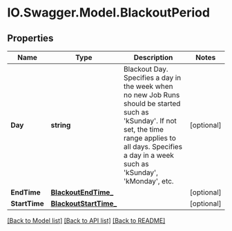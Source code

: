 # IO.Swagger.Model.BlackoutPeriod
## Properties

Name | Type | Description | Notes
------------ | ------------- | ------------- | -------------
**Day** | **string** | Blackout Day.  Specifies a day in the week when no new Job Runs should be started such as &#39;kSunday&#39;. If not set, the time range applies to all days. Specifies a day in a week such as &#39;kSunday&#39;, &#39;kMonday&#39;, etc. | [optional] 
**EndTime** | [**BlackoutEndTime_**](BlackoutEndTime_.md) |  | [optional] 
**StartTime** | [**BlackoutStartTime_**](BlackoutStartTime_.md) |  | [optional] 

[[Back to Model list]](../README.md#documentation-for-models) [[Back to API list]](../README.md#documentation-for-api-endpoints) [[Back to README]](../README.md)

